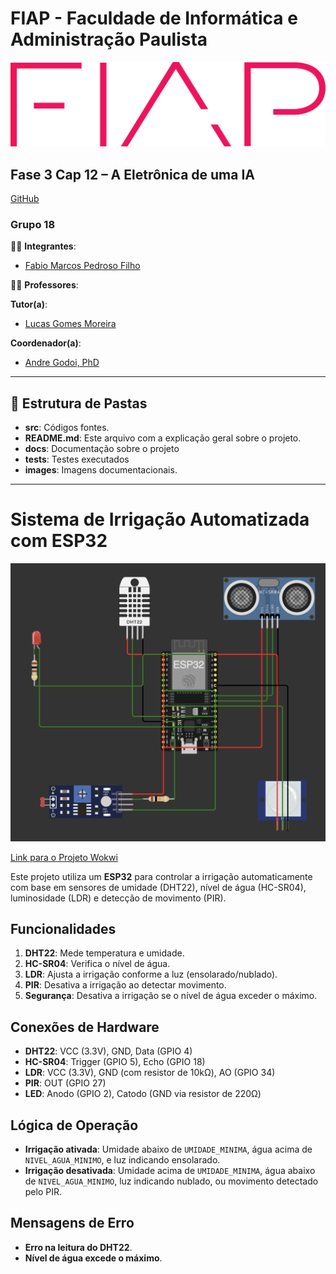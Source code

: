 # FIAP - Faculdade de Informática e Administração Paulista
[![FIAP Logo](images/logo-fiap.png)](https://www.fiap.com.br)

## Fase 3 Cap 12 – A Eletrônica de uma IA
[GitHub](https://github.com/pedrosof/Fase3_Cap1)
### Grupo 18

👨‍🎓 **Integrantes**:
- [Fabio Marcos Pedroso Filho](https://www.linkedin.com/in/pedrosof/)

👩‍🏫 **Professores**:

**Tutor(a)**:
- [Lucas Gomes Moreira](https://www.linkedin.com/in/lucas-gomes-moreira-15a8452a/)

**Coordenador(a)**:
- [Andre Godoi, PhD](https://www.linkedin.com/in/profandregodoi/)

---

## 📁 Estrutura de Pastas

- **src**: Códigos fontes.
- **README.md**: Este arquivo com a explicação geral sobre o projeto.
- **docs**: Documentação sobre o projeto
- **tests**: Testes executados
- **images**: Imagens documentacionais.

---

# Sistema de Irrigação Automatizada com ESP32

![Sistema de Sensores](images/wokwi.png)

[Link para o Projeto Wokwi](https://wokwi.com/projects/412301184401222657)

Este projeto utiliza um **ESP32** para controlar a irrigação automaticamente com base em sensores de umidade (DHT22), nível de água (HC-SR04), luminosidade (LDR) e detecção de movimento (PIR).

## Funcionalidades

1. **DHT22**: Mede temperatura e umidade.
2. **HC-SR04**: Verifica o nível de água.
3. **LDR**: Ajusta a irrigação conforme a luz (ensolarado/nublado).
4. **PIR**: Desativa a irrigação ao detectar movimento.
5. **Segurança**: Desativa a irrigação se o nível de água exceder o máximo.

## Conexões de Hardware

- **DHT22**: VCC (3.3V), GND, Data (GPIO 4)
- **HC-SR04**: Trigger (GPIO 5), Echo (GPIO 18)
- **LDR**: VCC (3.3V), GND (com resistor de 10kΩ), AO (GPIO 34)
- **PIR**: OUT (GPIO 27)
- **LED**: Anodo (GPIO 2), Catodo (GND via resistor de 220Ω)

## Lógica de Operação

- **Irrigação ativada**: Umidade abaixo de `UMIDADE_MINIMA`, água acima de `NIVEL_AGUA_MINIMO`, e luz indicando ensolarado.
- **Irrigação desativada**: Umidade acima de `UMIDADE_MINIMA`, água abaixo de `NIVEL_AGUA_MINIMO`, luz indicando nublado, ou movimento detectado pelo PIR.

## Mensagens de Erro

- **Erro na leitura do DHT22**.
- **Nível de água excede o máximo**.

